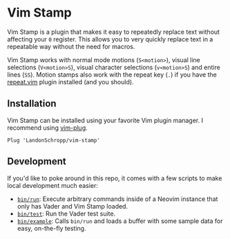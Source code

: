 # Vim Stamp

Vim Stamp is a plugin that makes it easy to repeatedly replace text without affecting your
`0` register. This allows you to very quickly replace text in a repeatable way without the need for
macros.

Vim Stamp works with normal mode motions (`S<motion>`), visual line selections (`V<motion>S`),
visual character selections (`v<motion>S`) and entire lines (`SS`). Motion stamps also work with the
repeat key (`.`) if you have the [repeat.vim](https://github.com/tpope/vim-repeat) plugin installed
(and you should).

## Installation

Vim Stamp can be installed using your favorite Vim plugin manager. I recommend using
[vim-plug](https://github.com/junegunn/vim-plug).

``` vim
Plug 'LandonSchropp/vim-stamp'
```

## Development

If you'd like to poke around in this repo, it comes with a few scripts to make local development
much easier:

* [`bin/run`](bin/run): Execute arbitrary commands inside of a Neovim instance that only has Vader
  and Vim Stamp loaded.
* [`bin/test`](bin/test): Run the Vader test suite.
* [`bin/example`](bin/run): Calls `bin/run` and loads a buffer with some sample data for easy,
  on-the-fly testing.
